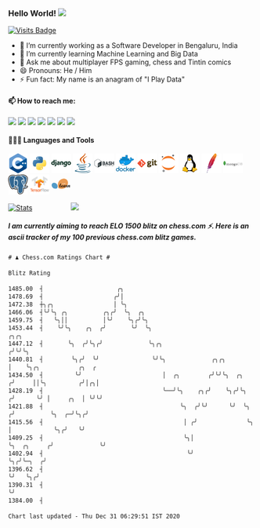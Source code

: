   ### Hello World!  <img src="https://github.com/sciencepal/sciencepal/blob/master/assets/Hi.gif" width="29px">
  [![Visits Badge](https://badges.pufler.dev/visits/sciencepal/sciencepal)](https://badges.pufler.dev/visits/sciencepal/sciencepal)
  
  - 🔭 I’m currently working as a Software Developer in Bengaluru, India
  - 🌱 I’m currently learning Machine Learning and Big Data
  - 💬 Ask me about multiplayer FPS gaming, chess and Tintin comics
  - 😄 Pronouns: He / Him
  - ⚡ Fun fact: My name is an anagram of "I Play Data"
  
  #### 📫 How to reach me:   
  [<img src="https://upload.wikimedia.org/wikipedia/commons/8/83/Steam_icon_logo.svg" width="3.5%"/>](https://steamcommunity.com/id/mongocds/)
  [<img src="https://github.com/sciencepal/sciencepal/blob/master/assets/discord-round.svg" width="3.5%"/>](https://discord.gg/MnUUbHe)
  [<img src="https://img.icons8.com/color/48/000000/twitter.png" width="3.5%"/>](https://twitter.com/sciencepal)
  [<img src="https://img.icons8.com/color/48/000000/linkedin.png" width="3.5%"/>](https://www.linkedin.com/in/adityapal1/)
  [<img src="https://img.icons8.com/fluent/48/000000/facebook-new.png" width="3.5%"/>](https://www.facebook.com/sciencepal/)
  [<img src="https://img.icons8.com/fluent/48/000000/instagram-new.png" width="3.5%"/>](https://www.instagram.com/aditya_sciencepal/)
  <a href="mailto:aditya.pal.science@gmail.com"> <img src="https://img.icons8.com/fluent/48/000000/gmail.png" width="3.5%"/> </a>
  
  #### 👨🏻‍💻 Languages and Tools <br />
  <code><img height="40" src="https://raw.githubusercontent.com/github/explore/80688e429a7d4ef2fca1e82350fe8e3517d3494d/topics/cpp/cpp.png"></code>
  <code><img height="40" src="https://raw.githubusercontent.com/github/explore/80688e429a7d4ef2fca1e82350fe8e3517d3494d/topics/python/python.png"></code>
  <code><img height="40" src="https://raw.githubusercontent.com/github/explore/80688e429a7d4ef2fca1e82350fe8e3517d3494d/topics/django/django.png"></code>
  <code><img height="40" src="https://raw.githubusercontent.com/github/explore/80688e429a7d4ef2fca1e82350fe8e3517d3494d/topics/java/java.png"></code>
  <code><img height="40" src="https://raw.githubusercontent.com/github/explore/80688e429a7d4ef2fca1e82350fe8e3517d3494d/topics/bash/bash.png"></code>
  <code><img height="40" src="https://raw.githubusercontent.com/github/explore/80688e429a7d4ef2fca1e82350fe8e3517d3494d/topics/docker/docker.png"></code>
  <code><img height="40" src="https://raw.githubusercontent.com/github/explore/80688e429a7d4ef2fca1e82350fe8e3517d3494d/topics/git/git.png"></code>
  <code><img height="40" src="https://raw.githubusercontent.com/github/explore/80688e429a7d4ef2fca1e82350fe8e3517d3494d/topics/jupyter-notebook/jupyter-notebook.png"></code>
  <code><img height="40" src="https://raw.githubusercontent.com/github/explore/80688e429a7d4ef2fca1e82350fe8e3517d3494d/topics/linux/linux.png"></code>
  <code><img height="40" src="https://raw.githubusercontent.com/github/explore/80688e429a7d4ef2fca1e82350fe8e3517d3494d/topics/maven/maven.png"></code>
  <code><img height="40" src="https://raw.githubusercontent.com/github/explore/80688e429a7d4ef2fca1e82350fe8e3517d3494d/topics/mongodb/mongodb.png"></code>
  <code><img height="40" src="https://raw.githubusercontent.com/github/explore/80688e429a7d4ef2fca1e82350fe8e3517d3494d/topics/postgresql/postgresql.png"></code>
  <code><img height="40" src="https://raw.githubusercontent.com/github/explore/80688e429a7d4ef2fca1e82350fe8e3517d3494d/topics/tensorflow/tensorflow.png"></code>
  <code><img height="40" src="https://raw.githubusercontent.com/github/explore/80688e429a7d4ef2fca1e82350fe8e3517d3494d/topics/scikit-learn/scikit-learn.png"></code>
  
  [![Stats](https://github-readme-stats.vercel.app/api?username=sciencepal&show_icons=true&theme=radical)](https://github-readme-stats.vercel.app/api?username=sciencepal&show_icons=true&theme=radical)&nbsp; &nbsp; &nbsp; &nbsp; &nbsp; &nbsp; &nbsp; &nbsp; &nbsp; &nbsp; <img src="https://github.com/sciencepal/sciencepal/blob/master/assets/saved.gif" width="195">
  
  ##### I am currently aiming to reach ELO 1500 blitz on chess.com ⚡. Here is an ascii tracker of my 100 previous chess.com blitz games.

  ```
  # ♟︎ Chess.com Ratings Chart #
  
  Blitz Rating

 1485.00  ┤                     ╭╮
 1478.69  ┤                    ╭╯│
 1472.38  ┼╮╭╮                 │ ╰╮
 1466.06  ┤╰╯╰╮ ╭╮          ╭╮╭╯  ╰╮  ╭╮
 1459.75  ┤   ╰╮││          │╰╯    ╰╮╭╯╰╮
 1453.44  ┤    ╰╯╰╮    ╭╮  ╭╯       ╰╯  ╰╮                                            ╭╮╭╮
 1447.12  ┤       ╰╮  ╭╯╰╮╭╯             ╰╮╭╮                                        ╭╯╰╯╰╮
 1440.81  ┤        ╰╮╭╯  ╰╯               ╰╯╰╮             ╭╮╭╮                      │    ╰╮╭╮           ╭╮  ╭
 1434.50  ┤         ╰╯                       │  ╭╮        ╭╯╰╯╰╮  ╭╮                ╭╯     ││╰╮         ╭╯│╭╮│
 1428.19  ┤                                  ╰──╯╰╮    ╭╮╭╯    ╰╮╭╯╰╮              ╭╯      ╰╯ │     ╭╮  │ ╰╯╰╯
 1421.88  ┤                                       ╰╮  ╭╯╰╯      ╰╯  ╰╮            ╭╯          ╰╮  ╭─╯╰╮╭╯
 1415.56  ┤                                        │ ╭╯              ╰╮           │            ╰╮╭╯   ╰╯
 1409.25  ┤                                        ╰╮│                ╰╮  ╭╮     ╭╯             ╰╯
 1402.94  ┤                                         ╰╯                 ╰╮╭╯╰─╮  ╭╯
 1396.62  ┤                                                             ╰╯   ╰╮╭╯
 1390.31  ┤                                                                   ╰╯
 1384.00  ┤

Chart last updated - Thu Dec 31 06:29:51 IST 2020  
  ```
  

